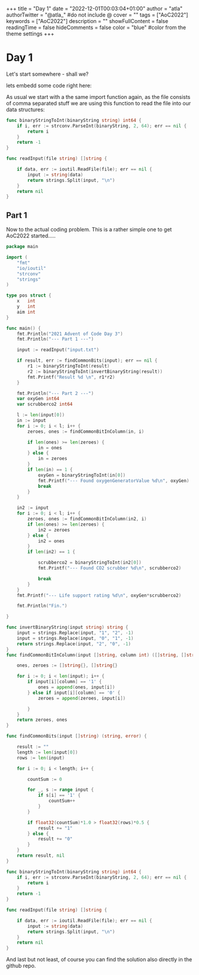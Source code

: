 +++
title = "Day 1"
date = "2022-12-01T00:03:04+01:00"
author = "atla"
authorTwitter = "@atla_" #do not include @
cover = ""
tags = ["AoC2022"]
keywords = ["AoC2022"]
description = ""
showFullContent = false
readingTime = false
hideComments = false
color = "blue" #color from the theme settings
+++

# Day 1

Let's start somewhere - shall we?

lets embedd some code right here:

As usual we start with a the same import function again, as the file consists of comma separated stuff we are using this function to read the file into our data structures:

```go {linenos=table, style=dracula}
func binaryStringToInt(binaryString string) int64 {
	if i, err := strconv.ParseInt(binaryString, 2, 64); err == nil {
		return i
	}
	return -1
}

func readInput(file string) []string {

	if data, err := ioutil.ReadFile(file); err == nil {
		input := string(data)
		return strings.Split(input, "\n")
	}
	return nil
}

```

## Part 1

Now to the actual coding problem. This is a rather simple one to get AoC2022 started.....


```go {linenos=table, style=dracula}
package main

import (
	"fmt"
	"io/ioutil"
	"strconv"
	"strings"
)

type pos struct {
	x   int
	y   int
	aim int
}

func main() {
	fmt.Println("2021 Advent of Code Day 3")
	fmt.Println("--- Part 1 ---")

	input := readInput("input.txt")

	if result, err := findCommonBits(input); err == nil {
		r1 := binaryStringToInt(result)
		r2 := binaryStringToInt(invertBinaryString(result))
		fmt.Printf("Result %d \n", r1*r2)
	}

	fmt.Println("--- Part 2 ---")
	var oxyGen int64
	var scrubberco2 int64

	l := len(input[0])
	in := input
	for i := 0; i < l; i++ {
		zeroes, ones := findCommonBitInColumn(in, i)

		if len(ones) >= len(zeroes) {
			in = ones
		} else {
			in = zeroes
		}
		if len(in) == 1 {
			oxyGen = binaryStringToInt(in[0])
			fmt.Printf("--- Found oxygenGeneratorValue %d\n", oxyGen)
			break
		}
	}

	in2 := input
	for i := 0; i < l; i++ {
		zeroes, ones := findCommonBitInColumn(in2, i)
		if len(ones) >= len(zeroes) {
			in2 = zeroes
		} else {
			in2 = ones
		}
		if len(in2) == 1 {

			scrubberco2 = binaryStringToInt(in2[0])
			fmt.Printf("--- Found CO2 scrubber %d\n", scrubberco2)

			break
		}
	}
	fmt.Printf("--- Life support rating %d\n", oxyGen*scrubberco2)

	fmt.Println("Fin.")

}

func invertBinaryString(input string) string {
	input = strings.Replace(input, "1", "2", -1)
	input = strings.Replace(input, "0", "1", -1)
	return strings.Replace(input, "2", "0", -1)
}
func findCommonBitInColumn(input []string, column int) ([]string, []string) {

	ones, zeroes := []string{}, []string{}

	for i := 0; i < len(input); i++ {
		if input[i][column] == '1' {
			ones = append(ones, input[i])
		} else if input[i][column] == '0' {
			zeroes = append(zeroes, input[i])

		}
	}
	return zeroes, ones
}

func findCommonBits(input []string) (string, error) {

	result := ""
	length := len(input[0])
	rows := len(input)

	for i := 0; i < length; i++ {

		countSum := 0

		for _, s := range input {
			if s[i] == '1' {
				countSum++
			}
		}

		if float32(countSum)*1.0 > float32(rows)*0.5 {
			result += "1"
		} else {
			result += "0"
		}
	}
	return result, nil
}

func binaryStringToInt(binaryString string) int64 {
	if i, err := strconv.ParseInt(binaryString, 2, 64); err == nil {
		return i
	}
	return -1
}

func readInput(file string) []string {

	if data, err := ioutil.ReadFile(file); err == nil {
		input := string(data)
		return strings.Split(input, "\n")
	}
	return nil
}

```

And last but not least, of course you can find the solution also directly in the github repo.